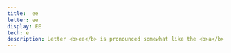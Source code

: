 ```yaml
---
title:  ee
letter: ee 
display: EE 
tech: e
description: Letter <b>ee</b> is pronounced somewhat like the <b>a</b> in English 'b<b>a</b>y' or 't<b>a</b>pe' and never as in English 'beet' or 'bet'. Tanacross <b>ee</b> is longer in duration than <b>e</b>.
---
```



